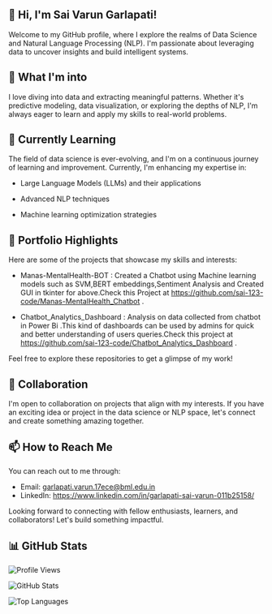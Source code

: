 ## 👋 Hi, I'm Sai Varun Garlapati!

Welcome to my GitHub profile, where I explore the realms of Data Science and Natural Language Processing (NLP). I'm passionate about leveraging data to uncover insights and build intelligent systems.

## 👀 What I'm into

I love diving into data and extracting meaningful patterns. Whether it's predictive modeling, data visualization, or exploring the depths of NLP, I'm always eager to learn and apply my skills to real-world problems.

## 🌱 Currently Learning

The field of data science is ever-evolving, and I'm on a continuous journey of learning and improvement. Currently, I'm enhancing my expertise in:

- Large Language Models (LLMs) and their applications

- Advanced NLP techniques

- Machine learning optimization strategies

## 💼 Portfolio Highlights

Here are some of the projects that showcase my skills and interests:

- Manas-MentalHealth-BOT :
  Created a Chatbot using Machine learning models such as SVM,BERT embeddings,Sentiment Analysis and Created GUI in tkinter for above.Check this Project at
  https://github.com/sai-123-code/Manas-MentalHealth_Chatbot .
  
- Chatbot_Analytics_Dashboard :
  Analysis on data collected from chatbot in Power Bi .This kind of dashboards can be used by admins for quick and better understanding of users queries.Check this project 
  at https://github.com/sai-123-code/Chatbot_Analytics_Dashboard .
  
Feel free to explore these repositories to get a glimpse of my work!

## 💞️ Collaboration

I'm open to collaboration on projects that align with my interests. If you have an exciting idea or project in the data science or NLP space, let's connect and create something amazing together.

## 📫 How to Reach Me

You can reach out to me through:
- Email: garlapati.varun.17ece@bml.edu.in
- LinkedIn: https://www.linkedin.com/in/garlapati-sai-varun-011b25158/

Looking forward to connecting with fellow enthusiasts, learners, and collaborators! Let's build something impactful.

##  📊 GitHub Stats
![Profile Views](https://komarev.com/ghpvc/?username=sai-123-code&color=blue&style=flat)

![GitHub Stats](https://github-readme-stats.vercel.app/api?username=sai-123-code&show_icons=true&theme=radical)

![Top Languages](https://github-readme-stats.vercel.app/api/top-langs/?username=sai-123-code&layout=compact&theme=radical)







<!---
sai-123-code/sai-123-code is a ✨ special ✨ repository because its `README.md` (this file) appears on your GitHub profile.
You can click the Preview link to take a look at your changes.
--->
